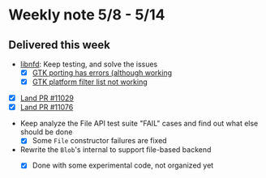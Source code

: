 # Weekly note 5/8 - 5/14

## Delivered this week

- [libnfd](https://github.com/izgzhen/libnfd): Keep testing, and solve the issues
    - [x] [GTK porting has errors (although working](https://github.com/izgzhen/libnfd/issues/5)
    - [x] [GTK platform filter list not working](https://github.com/izgzhen/libnfd/issues/4)
- [x] [Land PR #11029](https://github.com/servo/servo/pull/11029)
- [x] [Land PR #11076](https://github.com/servo/servo/pull/11076)
- Keep analyze the File API test suite "FAIL" cases and find out what else should be done
    + [x] Some `File` constructor failures are fixed
- Rewrite the `Blob`'s internal to support file-based backend
    + [x] Done with some experimental code, not organized yet

